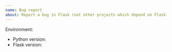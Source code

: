 ```yaml
---
name: Bug report
about: Report a bug in Flask (not other projects which depend on Flask)
---
```


<!--
This issue tracker is a tool to address bugs in Flask itself. Please use
GitHub Discussions or the Pallets Discord for questions about your own code.

Replace this comment with a clear outline of what the bug is.
-->

<!--
Describe how to replicate the bug.

Include a minimal reproducible example that demonstrates the bug.
Include the full traceback if there was an exception.
-->

<!--
Describe the expected behavior that should have happened but didn't.
-->

Environment:

- Python version:
- Flask version:
